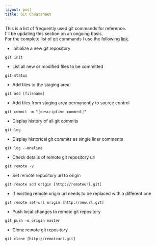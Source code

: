 ```yaml
---
layout: post
title: Git Cheatsheet
---
```


This is a list of frequently used git commands for reference.  
I'll be updating this section on an ongoing basis.  
For the complete list of git commands I use the following [link](https://training.github.com/kit/downloads/github-git-cheat-sheet.pdf).

- Initialize a new git repository  
```
git init
```
- List all new or modified files to be committed  
```
git status
```
- Add files to the staging area  
```
git add [filename]
```
- Add files from staging area permanently to source control  
```
git commit -m "[descriptive comment]"
```
- Display history of all git commits  
```
git log
```
- Display historical git commits as single liner comments  
```
git log --oneline
```
- Check details of remote git repository url  
```
git remote -v
```
- Set remote repository url to origin  
```
git remote add origin [http://remoteurl.git]
```
- If existing remote origin url needs to be replaced with a different one
```
git remote set-url origin [http://newurl.git]
```
- Push local changes to remote git repository  
```
git push -u origin master
```
- Clone remote git repository  
```
git clone [http://remoteurl.git]
```
